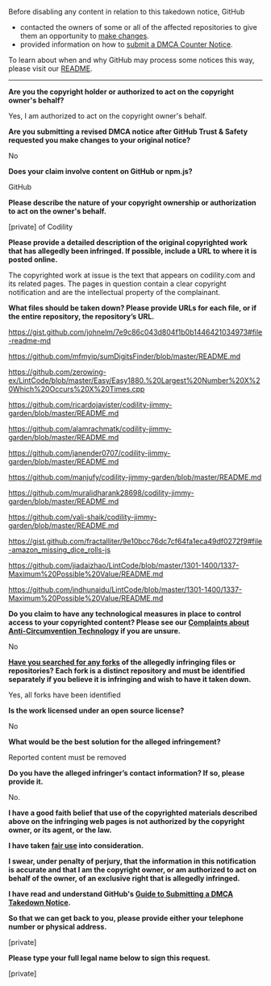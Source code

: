 Before disabling any content in relation to this takedown notice, GitHub
- contacted the owners of some or all of the affected repositories to give them an opportunity to [make changes](https://docs.github.com/en/github/site-policy/dmca-takedown-policy#a-how-does-this-actually-work).
- provided information on how to [submit a DMCA Counter Notice](https://docs.github.com/en/articles/guide-to-submitting-a-dmca-counter-notice).

To learn about when and why GitHub may process some notices this way, please visit our [README](https://github.com/github/dmca/blob/master/README.md#anatomy-of-a-takedown-notice).

---

**Are you the copyright holder or authorized to act on the copyright owner's behalf?**

Yes, I am authorized to act on the copyright owner's behalf.

**Are you submitting a revised DMCA notice after GitHub Trust & Safety requested you make changes to your original notice?**

No

**Does your claim involve content on GitHub or npm.js?**

GitHub

**Please describe the nature of your copyright ownership or authorization to act on the owner's behalf.**

[private] of Codility

**Please provide a detailed description of the original copyrighted work that has allegedly been infringed. If possible, include a URL to where it is posted online.**

The copyrighted work at issue is the text that appears on codility.com and its related pages. The pages in question contain a clear copyright notification and are the intellectual property of the complainant.

**What files should be taken down? Please provide URLs for each file, or if the entire repository, the repository’s URL.**

https://gist.github.com/johnelm/7e9c86c043d804f1b0b1446421034973#file-readme-md

https://github.com/mfmyip/sumDigitsFinder/blob/master/README.md

https://github.com/zerowing-ex/LintCode/blob/master/Easy/Easy1880.%20Largest%20Number%20X%20Which%20Occurs%20X%20Times.cpp

https://github.com/ricardojavister/codility-jimmy-garden/blob/master/README.md

https://github.com/alamrachmatk/codility-jimmy-garden/blob/master/README.md

https://github.com/janender0707/codility-jimmy-garden/blob/master/README.md

https://github.com/manjufy/codility-jimmy-garden/blob/master/README.md

https://github.com/muralidharank28698/codility-jimmy-garden/blob/master/README.md

https://github.com/vali-shaik/codility-jimmy-garden/blob/master/README.md

https://gist.github.com/fractalliter/9e10bcc76dc7cf64fa1eca49df0272f9#file-amazon_missing_dice_rolls-js

https://github.com/jiadaizhao/LintCode/blob/master/1301-1400/1337-Maximum%20Possible%20Value/README.md

https://github.com/indhunaidu/LintCode/blob/master/1301-1400/1337-Maximum%20Possible%20Value/README.md

**Do you claim to have any technological measures in place to control access to your copyrighted content? Please see our <a href="https://docs.github.com/articles/guide-to-submitting-a-dmca-takedown-notice#complaints-about-anti-circumvention-technology">Complaints about Anti-Circumvention Technology</a> if you are unsure.**

No

**<a href="https://docs.github.com/articles/dmca-takedown-policy#b-what-about-forks-or-whats-a-fork">Have you searched for any forks</a> of the allegedly infringing files or repositories? Each fork is a distinct repository and must be identified separately if you believe it is infringing and wish to have it taken down.**

Yes, all forks have been identified

**Is the work licensed under an open source license?**

No

**What would be the best solution for the alleged infringement?**

Reported content must be removed

**Do you have the alleged infringer’s contact information? If so, please provide it.**

No.

**I have a good faith belief that use of the copyrighted materials described above on the infringing web pages is not authorized by the copyright owner, or its agent, or the law.**

**I have taken <a href="https://www.lumendatabase.org/topics/22">fair use</a> into consideration.**

**I swear, under penalty of perjury, that the information in this notification is accurate and that I am the copyright owner, or am authorized to act on behalf of the owner, of an exclusive right that is allegedly infringed.**

**I have read and understand GitHub's <a href="https://docs.github.com/articles/guide-to-submitting-a-dmca-takedown-notice/">Guide to Submitting a DMCA Takedown Notice</a>.**

**So that we can get back to you, please provide either your telephone number or physical address.**

[private]

**Please type your full legal name below to sign this request.**

[private]
